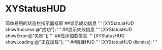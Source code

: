 # XYStatusHUD
简单易用的状态栏指示器框架
##显示成功信息
'''
[XYStatusHUD showSuccess:@"成功"];
'''
##显示失败信息
'''
[XYStatusHUD showError:@"失败"];
'''
##显示加载信息
'''
[XYStatusHUD showLoading:@"正在加载"];
'''
##隐藏HUD
'''
[XYStatusHUD dismiss];
'''

